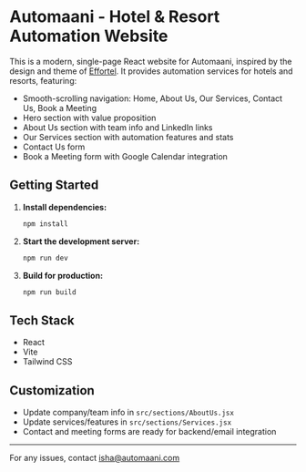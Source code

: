 # Automaani - Hotel & Resort Automation Website

This is a modern, single-page React website for Automaani, inspired by the design and theme of [Effortel](https://www.effortel.com/). It provides automation services for hotels and resorts, featuring:

- Smooth-scrolling navigation: Home, About Us, Our Services, Contact Us, Book a Meeting
- Hero section with value proposition
- About Us section with team info and LinkedIn links
- Our Services section with automation features and stats
- Contact Us form
- Book a Meeting form with Google Calendar integration

## Getting Started

1. **Install dependencies:**
   ```bash
   npm install
   ```
2. **Start the development server:**
   ```bash
   npm run dev
   ```
3. **Build for production:**
   ```bash
   npm run build
   ```

## Tech Stack
- React
- Vite
- Tailwind CSS

## Customization
- Update company/team info in `src/sections/AboutUs.jsx`
- Update services/features in `src/sections/Services.jsx`
- Contact and meeting forms are ready for backend/email integration

---

For any issues, contact isha@automaani.com
